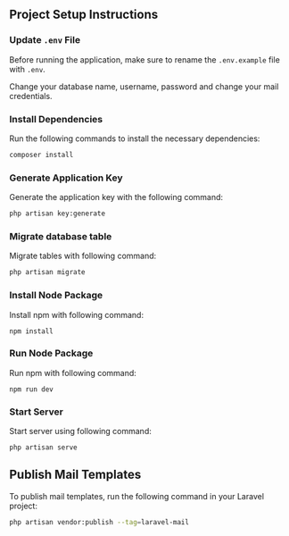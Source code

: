 ## Project Setup Instructions

### Update `.env` File

Before running the application, make sure to rename the `.env.example` file with `.env`.

Change your database name, username, password and change your mail credentials.

### Install Dependencies

Run the following commands to install the necessary dependencies:

```bash
composer install
```

### Generate Application Key

Generate the application key with the following command:

```bash
php artisan key:generate
```

### Migrate database table

Migrate tables with following command:

```bash
php artisan migrate
```

### Install Node Package

Install npm with following command:

```
npm install
```

### Run Node Package

Run npm with following command:

```
npm run dev
```

### Start Server

Start server using following command:

```
php artisan serve
```

## Publish Mail Templates

To publish mail templates, run the following command in your Laravel project:

```bash
php artisan vendor:publish --tag=laravel-mail
```